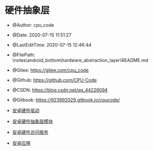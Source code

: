 
# 硬件抽象层

 * @Author: cpu_code
 * @Date: 2020-07-15 11:51:27
 * @LastEditTime: 2020-07-15 12:46:44
 * @FilePath: \notes\android_bottom\hardware_abstraction_layer\README.md
 * @Gitee: https://gitee.com/cpu_code
 * @Github: https://github.com/CPU-Code
 * @CSDN: https://blog.csdn.net/qq_44226094
 * @Gitbook: https://923992029.gitbook.io/cpucode/

* [安卓硬件驱动](Android_hardware_driver.md)

* [安卓硬件抽象层模块](Android_hardware_abstraction_layer_module.md)

* [安卓硬件访问服务](Android_hardware_access_service.md)

* [安卓应用](Android_application.md)

